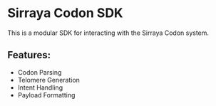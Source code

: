 # Sirraya Codon SDK

This is a modular SDK for interacting with the Sirraya Codon system.

## Features:
- Codon Parsing
- Telomere Generation
- Intent Handling
- Payload Formatting
